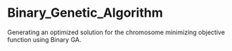 # Binary_Genetic_Algorithm
Generating an optimized solution for the chromosome minimizing objective function using Binary GA.
